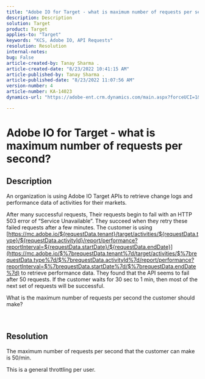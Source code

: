 ```yaml
---
title: "Adobe IO for Target - what is maximum number of requests per second?"
description: Description
solution: Target
product: Target
applies-to: "Target"
keywords: "KCS, Adobe IO, API Requests"
resolution: Resolution
internal-notes: 
bug: False
article-created-by: Tanay Sharma .
article-created-date: "8/23/2022 10:41:15 AM"
article-published-by: Tanay Sharma .
article-published-date: "8/23/2022 11:07:56 AM"
version-number: 4
article-number: KA-14023
dynamics-url: "https://adobe-ent.crm.dynamics.com/main.aspx?forceUCI=1&pagetype=entityrecord&etn=knowledgearticle&id=d8b55d19-d022-ed11-b83e-0022480867fb"

---
```

# Adobe IO for Target - what is maximum number of requests per second?

## Description


An organization is using Adobe IO Target APIs to retrieve change logs and performance data of activities for their markets.

After many successful requests, Their requests begin to fail with an HTTP 503 error of “Service Unavailable”. They succeed when they retry these failed requests after a few minutes. The customer is using [https://mc.adobe.io/${requestData.tenant}/target/activities/${requestData.type}/${requestData.activityId}/report/performance?reportInterval=${requestData.startDate}/${requestData.endDate}](https://mc.adobe.io/$%7brequestData.tenant%7d/target/activities/$%7brequestData.type%7d/$%7brequestData.activityId%7d/report/performance?reportInterval=$%7brequestData.startDate%7d/$%7brequestData.endDate%7d) to retrieve performance data. They found that the API seems to fail after 50 requests. If the customer waits for 30 sec to 1 min, then most of the next set of requests will be successful.



What is the maximum number of requests per second the customer should make?
<br><br> <br>

## Resolution


The maximum number of requests per second that the customer can make is 50/min.

This is a general throttling per user.
